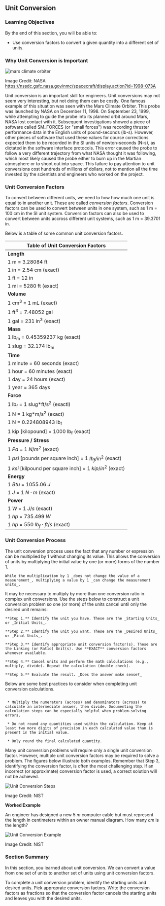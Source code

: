 ## Unit Conversion

### Learning Objectives

By the end of this section, you will be able to:

 * Use conversion factors to convert a given quantity into a different set of units.

### Why Unit Conversion is Important

![mars climate orbiter](images/mars-climate-orbiter.jpg)

Image Credit: NASA https://nssdc.gsfc.nasa.gov/nmc/spacecraft/display.action?id=1998-073A

Unit conversion is an important skill for engineers. Unit conversions may not seem very interesting, but not doing them can be costly. One famous example of this situation was seen with the Mars Climate Orbiter. This probe was launched by NASA on December 11, 1998. On September 23, 1999, while attempting to guide the probe into its planned orbit around Mars, NASA lost contact with it. Subsequent investigations showed a piece of software called SM_FORCES (or "small forces") was recording thruster performance data in the English units of pound-seconds (lb-s). However, other pieces of software that used these values for course corrections expected them to be recorded in the SI units of newton-seconds (N-s), as dictated in the software interface protocols. This error caused the probe to follow a very different trajectory from what NASA thought it was following, which most likely caused the probe either to burn up in the Martian atmosphere or to shoot out into space. This failure to pay attention to unit conversions cost hundreds of millions of dollars, not to mention all the time invested by the scientists and engineers who worked on the project.

### Unit Conversion Factors

To convert between different units, we need to how how much one unit is equal to in another unit. These are called _conversion factors_. Conversion factors can be used to convert between units in one system, such as 1 m = 100 cm in the SI unit system. Conversion factors can also be used to convert between units accross different unit systems, such as 1 m = 39.3701 in. 

Below is a table of some common unit conversion factors.

| Table of Unit Conversion Factors |
| --- |
| **Length** |
| 1 m = 3.28084 ft |
| 1 in = 2.54 cm (exact) |
| 1 ft = 12 in |
| 1 mi = 5280 ft (exact) |
| **Volume** |
| 1 cm<sup>3</sup> = 1 mL (exact) |
| 1 ft<sup>3</sup> = 7.48052 gal |
| 1 gal = 231 in<sup>3</sup> (exact) |
| **Mass** |
| 1 lb<sub>m</sub> = 0.45359237 kg (exact) |
| 1 slug = 32.174 lb<sub>m</sub> |
| **Time** |
| 1 minute = 60 seconds (exact) |
| 1 hour = 60 minutes (exact) |
| 1 day = 24 hours (exact) |
| 1 year = 365 days |
| **Force** |
| 1 lb<sub>f</sub> = 1 slug*ft/s<sup>2</sup> (exactl) |
| 1 N = 1 kg*m/s<sup>2</sup> (exact) | 
| 1 N = 0.224808943 lb<sub>f</sub> |
| 1 kip [kilopound] = 1000 lb<sub>f</sub> (exact) |
| **Pressure / Stress** ||
| 1 $Pa$ = 1 $N/m^2$ (exact) |
| 1 $psi$ [pounds per square inch] = 1 $lb_f/in^2$ (exact) |
| 1 $ksi$ [kilpound per square inch] = 1 $kip/in^2$ (exact) |
| **Energy** |
| 1 $Btu$ = 1055.06 $J$ |
| 1 $J$ = 1 $N \cdot m$ (exact) |
| **Power** |
| 1 $W$ = 1 $J/s$ (exact) |
| 1 $hp$ = 735.499 $W$ |
| 1 $hp$ = 550 $lb_f \cdot ft/s$ (exact) |

### Unit Conversion Process

The unit conversion process uses the fact that any number or expression can be multiplied by 1 without changing its value. This allows the conversion of units by multiplying the initial value by one (or more) forms of the number 1.

```{note}
While the multiplication by 1 _does not change the value of a measurement_, multiplying a value by 1 _can change the measurement units_.
```

It may be necessary to multiply by more than one conversion ratio in complex unit conversions. Use the steps below to construct a unit conversion problem so one (or more) of the units cancel until only the desired unit remains:

```{card} Unit Conversion Steps
**Step 1.** Identify the unit you have. These are the _Starting Units_ or _Initial Units_.

**Step 2.** Identify the unit you want. These are the _Desired Units_ or _Final Units_.

**Step 3.** Identify appropriate unit conversion factor(s). These are the Linking (or Ratio) Unit(s). Use **EXACT** conversion factors whenever available.

**Step 4.** Cancel units and perform the math calculations (e.g., multiply, divide). Repeat the calculation (double check).

**Step 5.** Evaluate the result. _Does the answer make sense?_

```

Below are some best practices to consider when completing unit conversion calculations.

```{tip} **Unit Conversion Best Practices**

 * Multiply the numerators (across) and denominators (across) to calculate an intermediate answer, then divide. Documenting the calculation steps can be especially helpful when problem-solving errors.

 * Do not round any quantities used within the calculation. Keep at least two more digits of precision in each calculated value than is present in the initial value.

 * Only round the final calculated quantity.
```

Many unit conversion problems will require only a single unit conversion factor. However, multiple unit conversion factors may be required to solve a problem. The figures below illustrate both examples. Remember that Step 3, identifying the conversion factor, is often the most challenging step. If an incorrect (or approximate) conversion factor is used, a correct solution will not be achieved.

![Unit Conversion Steps](images/unit_conversion_step_example.png)

Image Credit: NIST

**Worked Example**

An engineer has designed a new 5 $m$ computer cable but must represent the length in centimeters within an owner manual diagram. How many $cm$ is the length?

![Unit Conversion Example](images/unit_conversion_worked_example.png)

Image Credit: NIST

### Section Summary

In this section, you learned about unit conversion. We can convert a value from one set of units to another set of units using unit conversion factors.

To complete a unit conversion problem, identify the starting units and desired units. Pick approprate conversion factors. Write the conversion factors as fractions so that the conversion factor cancels the starting units and leaves you with the desired units.
